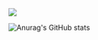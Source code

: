 <img src="https://capsule-render.vercel.app/api?type=transparent&color=#d192fe&height=300&section=header&text=Hello%20I'm%20Monster&fontSize=90" />

![Anurag's GitHub stats](https://github-readme-stats.vercel.app/api?username=monsta-zo&show_icons=true&theme=default)

